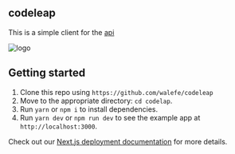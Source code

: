 ## codeleap
 This is a simple client for the [api](https://github.com/walefe/predialx-api)
 
 ![logo](https://github.com/walefe/predialx-client/predial.png)
## Getting started

1. Clone this repo using `https://github.com/walefe/codeleap`
2. Move to the appropriate directory: `cd codelap`.<br />
3. Run `yarn` or `npm i` to install dependencies.<br />
4. Run `yarn dev` or `npm run dev` to see the example app at `http://localhost:3000`.


Check out our [Next.js deployment documentation](https://nextjs.org/docs/deployment) for more details.
